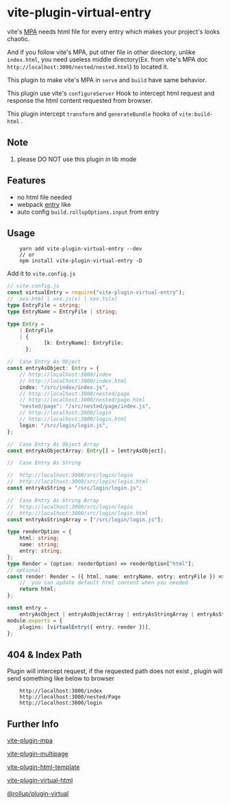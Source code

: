 # vite-plugin-virtual-entry

vite's [MPA](https://vitejs.dev/guide/build.html#multi-page-app) needs html file for every entry which makes your project's looks chaotic.

And if you follow vite's MPA, put other file in other directory, unlike `index.html`, you need useless middle directory(Ex. from vite's MPA doc `http://localhost:3000/nested/nested.html`) to located it.

This plugin to make vite's MPA in `serve` and `build` have same behavior.

This plugin use vite's `configureServer` Hook to intercept html request and response the html content requested from browser.

This plugin intercept `transform` and `generateBundle` hooks of `vite:build-html` .

## Note

1. please DO NOT use this plugin in lib mode

## Features

- no html file needed
- webpack [entry](https://webpack.js.org/configuration/entry-context/#entry) like
- auto config `build.rollupOptions.input` from entry

## Usage

```
    yarn add vite-plugin-virtual-entry --dev
    // or
    npm install vite-plugin-virtual-entry -D
```

Add it to `vite.config.js`

```ts
// vite.config.js
const virtualEntry = require("vite-plugin-virtual-entry");
//  xxx.html | xxx.js(x) | xxx.ts(x)
type EntryFile = string;
type EntryName = EntryFile | string;

type Entry =
	| EntryFile
	| {
			[k: EntryName]: EntryFile;
	  };

//  Case Entry As Object
const entryAsObject: Entry = {
	// http://localhost:3000/index
	// http://localhost:3000/index.html
	index: "/src/index/index.js",
	// http://localhost:3000/nested/page
	// http://localhost:3000/nested/page.html
	"nested/page": "/src/nested/page/index.js",
	// http://localhost:3000/login
	// http://localhost:3000/login.html
	login: "/src/login/login.js",
};

//  Case Entry As Object Array
const entryAsObjectArray: Entry[] = [entryAsObject];

//  Case Entry As String

//  http://localhost:3000/src/login/login
//  http://localhost:3000/src/login/login.html
const entryAsString = "/src/login/login.js";

//  Case Entry As String Array
//  http://localhost:3000/src/login/login
//  http://localhost:3000/src/login/login.html
const entryAsStringArray = ["/src/login/login.js"];

type renderOption = {
	html: string;
	name: string;
	entry: string;
};
type Render = (option: renderOption) => renderOption["html"];
// optional
const render: Render = ({ html, name: entryName, entry: entryFile }) => {
	//  you can update default html content when you needed
	return html;
};

const entry =
	entryAsObject | entryAsObjectArray | entryAsStringArray | entryAsString;
module.exports = {
	plugins: [virtualEntry({ entry, render })],
};
```

## 404 & Index Path

Plugin will intercept request, if the requested path does not exist , plugin will send something like below to browser

```
    http://localhost:3000/index
    http://localhost:3000/nested/Page
    http://localhost:3000/login
```

## Further Info

[vite-plugin-mpa](https://www.npmjs.com/package/vite-plugin-mpa)

[vite-plugin-multipage](https://www.npmjs.com/package/vite-plugin-multipage)

[vite-plugin-html-template](https://www.npmjs.com/package/vite-plugin-html-template)

[vite-plugin-virtual-html](https://www.npmjs.com/package/vite-plugin-virtual-html)

[@rollup/plugin-virtual](https://www.npmjs.com/package/@rollup/plugin-virtual)
